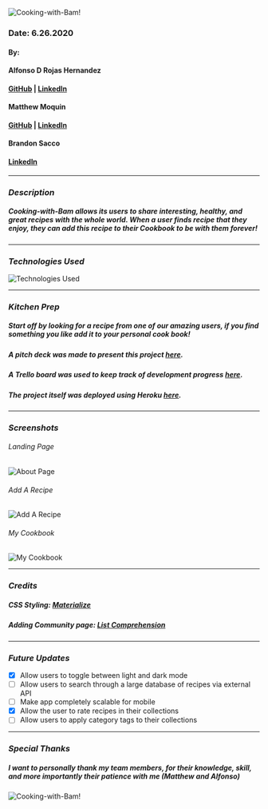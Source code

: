 ![Cooking-with-Bam!](https://i.imgur.com/621Pfar.png)

### Date: 6.26.2020

#### By:
#### Alfonso D Rojas Hernandez 
#### [GitHub](https://github.com/acostade29) | [LinkedIn](https://www.linkedin.com/in/alfonsorh/)
#### 
#### Matthew Moquin
#### [GitHub](https://github.com/MJMoquin) | [LinkedIn](https://www.linkedin.com/in/matthewmoquin/)
#### 
#### Brandon Sacco
#### [LinkedIn](https://www.linkedin.com/in/brandonsacco/)
***

### ***Description***

##### Cooking-with-Bam allows its users to share interesting, healthy, and great recipes with the whole world. When a user finds recipe that they enjoy, they can add this recipe to their Cookbook to be with them forever!
***

### ***Technologies Used***
![Technologies Used](https://i.imgur.com/7NYPVvW.png)
***

### ***Kitchen Prep***

##### Start off by looking for a recipe from one of our amazing users, if you find something you like add it to your personal cook book!
##### A pitch deck was made to present this project [here](https://www.youtube.com/watch?v=PymV2py4LJU).
##### A Trello board was used to keep track of development progress [here](https://trello.com/b/NqexMcqS/sei-cc-8-project-3).
##### The project itself was deployed using Heroku [here](https://cooking-with-bam.herokuapp.com/).
***

### ***Screenshots***

###### Landing Page
![About Page](https://i.imgur.com/ocEYyU3.png)

###### Add A Recipe
![Add A Recipe](https://i.imgur.com/hcnSWso.png)

###### My Cookbook
![My Cookbook](https://i.imgur.com/tmGbVoK.png)
***

### ***Credits***
##### CSS Styling: [Materialize](https://materializecss.com/)
##### Adding Community page: [List Comprehension](https://realpython.com/list-comprehension-python/)
***

### ***Future Updates***

-  [X] Allow users to toggle between light and dark mode
- [ ] Allow users to search through a large database of recipes via external API
- [ ] Make app completely scalable for mobile
- [X] Allow the user to rate recipes in their collections
- [ ] Allow users to apply category tags to their collections
***


### ***Special Thanks***

##### I want to personally thank my team members, for their knowledge, skill, and more importantly their patience with me (Matthew and Alfonso)


![Cooking-with-Bam!](https://media.giphy.com/media/55bqPozrvWmomKsqxs/giphy.gif)